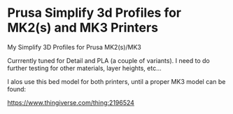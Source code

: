 # Prusa Simplify 3d Profiles for MK2(s) and MK3 Printers
My Simplify 3D Profiles for Prusa MK2(s)/MK3

Currrently tuned for Detail and PLA (a couple of variants).   I need to do further testing for other materials, layer heights, etc...

I alos use this bed model for both printers, until a proper MK3 model can be found:

https://www.thingiverse.com/thing:2196524
